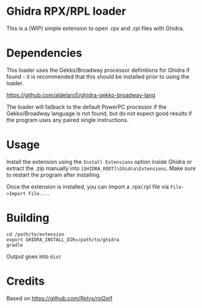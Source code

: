 # Ghidra RPX/RPL loader

This is a (WIP) simple extension to open .rpx and .rpl files with Ghidra.

# Dependencies

This loader uses the Gekko/Broadway processor definitions for Ghidra if found - it is recommended that this should be installed prior to using the loader.

https://github.com/aldelaro5/ghidra-gekko-broadway-lang

The loader will fallback to the default PowerPC processor if the Gekko/Broadway language is not found, but do not expect good results if the program uses any paired single instructions.

# Usage

Install the extension using the `Install Extensions` option inside Ghidra or extract the .zip manually into `[GHIDRA_ROOT]\Ghidra\Extensions`. Make sure to restart the program after installing.

Once the extension is installed, you can import a .rpx/.rpl file via `File->Import File...`.

# Building

```
cd /path/to/extension
export GHIDRA_INSTALL_DIR=/path/to/ghidra 
gradle 
```

Output goes into `dist`

# Credits

Based on https://github.com/Relys/rpl2elf